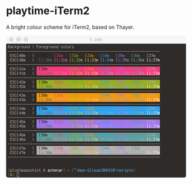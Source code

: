 # playtime-iTerm2
A bright colour scheme for iTerm2, based on Thayer.

![Alt text](screenshot.png?raw=true "Playtime Screenshot")
